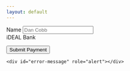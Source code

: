 ```yaml
---
layout: default
---
```


<script src="https://js.stripe.com/v3/"></script>

<form id="payment-form">
  <div class="form-row">
    <label for="name">
      Name
    </label>
    <input id="name" name="name" placeholder="Dan Cobb" required>
  </div>

  <div class="form-row">
    <label for="ideal-bank-element">
      iDEAL Bank
    </label>
    <div id="ideal-bank-element">
      <!-- A Stripe Element will be inserted here. -->
    </div>
  </div>

  <button>Submit Payment</button>

  <!-- Used to display form errors. -->
    <div id="error-message" role="alert"></div>
</form>

<script src="/js/ideal.js"></script>
